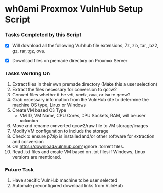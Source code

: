 # wh0ami Proxmox VulnHub Setup Script

### Tasks Completed by this Script

- [X] Will download all the following Vulnhub file extensions, 7z, zip, tar, ,bz2, gz, rar, tgz, ova.
- [X] Download files on premade directory on Proxmox Server


### Tasks Working On

1. Extract files in their own premade directory (Make this a user selection)
2. Extract the files necessary for conversion to qcow2
3. Convert files whether it be vdi, vmdk, ova, or iso to qcow2
4. Grab necessary information from the VulnHub site to determine the machine OS type, Linux or Windows
5. Create VM based OS Type
   - VM ID, VM Name, CPU Cores, CPU Sockets, RAM, will be user selection
6. Move and rename converted qcow2/raw file to VM storage/images
7. Modify VM configuration to include the storage
8. Check to ensure p7zip is installed and/or other software for extraction and conversion
9. On https://download.vulnhub.com/ ignore .torrent files.
10. Read .txt files and create VM based on .txt files if Windows, Linux versions are mentioned.

### Future Task

1. Have specific VulnHub machine to be user selected
2. Automate preconfigured download links from VulnHub

